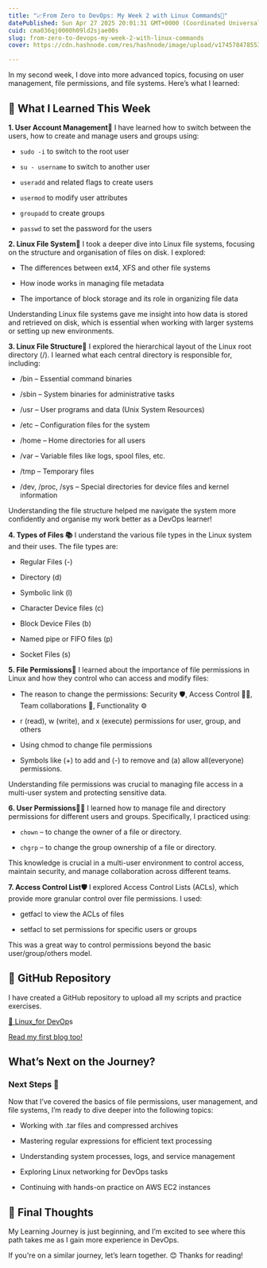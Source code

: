 ```yaml
---
title: "📈From Zero to DevOps: My Week 2 with Linux Commands🐧"
datePublished: Sun Apr 27 2025 20:01:31 GMT+0000 (Coordinated Universal Time)
cuid: cma036qj0000h09ld2sjae00s
slug: from-zero-to-devops-my-week-2-with-linux-commands
cover: https://cdn.hashnode.com/res/hashnode/image/upload/v1745784785534/3c7aca75-e888-4f28-9a2f-ec9eef24a8cf.webp

---
```


In my second week, I dove into more advanced topics, focusing on user management, file permissions, and file systems. Here’s what I learned:

## 💪 What I Learned This Week

**1\. User Account Management👥** I have learned how to switch between the users, how to create and manage users and groups using:

* `sudo -i` to switch to the root user
    
* `su - username` to switch to another user
    
* `useradd` and related flags to create users
    
* `usermod` to modify user attributes
    
* `groupadd` to create groups
    
* `passwd` to set the password for the users
    

**2\. Linux File System📂** I took a deeper dive into Linux file systems, focusing on the structure and organisation of files on disk. I explored:

* The differences between ext4, XFS and other file systems
    
* How inode works in managing file metadata
    
* The importance of block storage and its role in organizing file data
    

Understanding Linux file systems gave me insight into how data is stored and retrieved on disk, which is essential when working with larger systems or setting up new environments.

**3\. Linux File Structure📂** I explored the hierarchical layout of the Linux root directory (/). I learned what each central directory is responsible for, including:

* /bin – Essential command binaries
    
* /sbin – System binaries for administrative tasks
    
* /usr – User programs and data (Unix System Resources)
    
* /etc – Configuration files for the system
    
* /home – Home directories for all users
    
* /var – Variable files like logs, spool files, etc.
    
* /tmp – Temporary files
    
* /dev, /proc, /sys – Special directories for device files and kernel information
    

Understanding the file structure helped me navigate the system more confidently and organise my work better as a DevOps learner!

**4\. Types of Files 📚** I understand the various file types in the Linux system and their uses. The file types are:

* Regular Files (-)
    
* Directory (d)
    
* Symbolic link (l)
    
* Character Device files (c)
    
* Block Device Files (b)
    
* Named pipe or FIFO files (p)
    
* Socket Files (s)
    

**5\. File Permissions🔐** I learned about the importance of file permissions in Linux and how they control who can access and modify files:

* The reason to change the permissions: Security 🛡️, Access Control 👨‍💻, Team collaborations 🤝, Functionality ⚙️
    
* r (read), w (write), and x (execute) permissions for user, group, and others
    
* Using chmod to change file permissions
    
* Symbols like (+) to add and (-) to remove and (a) allow all(everyone) permissions.
    

Understanding file permissions was crucial to managing file access in a multi-user system and protecting sensitive data.

**6\. User Permissions🧑‍💻** I learned how to manage file and directory permissions for different users and groups. Specifically, I practiced using:

* `chown` – to change the owner of a file or directory.
    
* `chgrp` – to change the group ownership of a file or directory.
    

This knowledge is crucial in a multi-user environment to control access, maintain security, and manage collaboration across different teams.

**7\. Access Control List🛡️** I explored Access Control Lists (ACLs), which provide more granular control over file permissions. I used:

* getfacl to view the ACLs of files
    
* setfacl to set permissions for specific users or groups
    

This was a great way to control permissions beyond the basic user/group/others model.

## **📂 GitHub Repository**

I have created a GitHub repository to upload all my scripts and practice exercises.

[🔗 Linux\_for DevOp](https://github.com/vrjbhvsr/linux_for_DevOps_Practice.git)s

[Read my first blog too!](https://0-2devops.hashnode.dev/from-zero-to-devops-my-first-week-with-linux-commands)

## What’s Next on the Journey?

### Next Steps 🚀

Now that I’ve covered the basics of file permissions, user management, and file systems, I’m ready to dive deeper into the following topics:

* Working with .tar files and compressed archives
    
* Mastering regular expressions for efficient text processing
    
* Understanding system processes, logs, and service management
    
* Exploring Linux networking for DevOps tasks
    
* Continuing with hands-on practice on AWS EC2 instances
    

## 🙌 Final Thoughts

My Learning Journey is just beginning, and I’m excited to see where this path takes me as I gain more experience in DevOps.

If you're on a similar journey, let’s learn together. 😊 Thanks for reading!